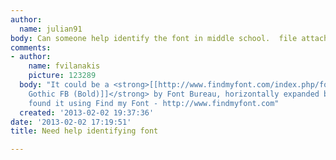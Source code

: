 ```yaml
---
author:
  name: julian91
body: Can someone help identify the font in middle school.  file attached
comments:
- author:
    name: fvilanakis
    picture: 123289
  body: "It could be a <strong>[[http://www.findmyfont.com/index.php/fonts/font-preview?fset=Font-Bureau&ffam=Garage%20Gothic%20FB%20-%20Bold&fid=db990550a70c5ab5cf45c5958d12d953&fsize=60&text=MIDDLE%20SCHOOL&fit=0|Garage
    Gothic FB (Bold)]]</strong> by Font Bureau, horizontally expanded by 100%\r\n\r\n-----------------------------------------------\r\nI
    found it using Find my Font - http://www.findmyfont.com"
  created: '2013-02-02 19:37:36'
date: '2013-02-02 17:19:51'
title: Need help identifying font

---
```

